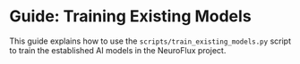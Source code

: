 # Guide: Training Existing Models

This guide explains how to use the `scripts/train_existing_models.py` script to train the established AI models in the NeuroFlux project.
